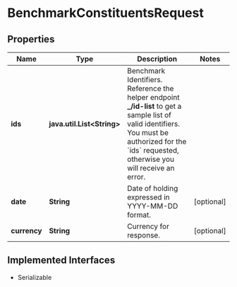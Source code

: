 

# BenchmarkConstituentsRequest


## Properties

Name | Type | Description | Notes
------------ | ------------- | ------------- | -------------
**ids** | **java.util.List&lt;String&gt;** | Benchmark Identifiers. Reference the helper endpoint **_/id-list** to get a sample list of  valid identifiers. You must be authorized for the &#x60;ids&#x60; requested, otherwise you will receive an error. | 
**date** | **String** | Date of holding expressed in YYYY-MM-DD format. |  [optional]
**currency** | **String** | Currency for response. |  [optional]


## Implemented Interfaces

* Serializable


